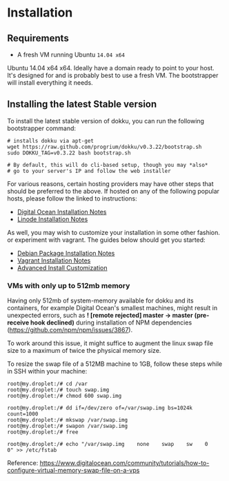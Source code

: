 # Installation

## Requirements

- A fresh VM running Ubuntu `14.04 x64`

Ubuntu 14.04 x64 x64. Ideally have a domain ready to point to your host. It's designed for and is probably best to use a fresh VM. The bootstrapper will install everything it needs.

## Installing the latest Stable version

To install the latest stable version of dokku, you can run the following bootstrapper command:

```shell
# installs dokku via apt-get
wget https://raw.github.com/progrium/dokku/v0.3.22/bootstrap.sh
sudo DOKKU_TAG=v0.3.22 bash bootstrap.sh

# By default, this will do cli-based setup, though you may *also*
# go to your server's IP and follow the web installer
```

For various reasons, certain hosting providers may have other steps that should be preferred to the above. If hosted on any of the following popular hosts, please follow the linked to instructions:

- [Digital Ocean Installation Notes](http://progrium.viewdocs.io/dokku/getting-started/install/digitalocean)
- [Linode Installation Notes](http://progrium.viewdocs.io/dokku/getting-started/install/linode)

As well, you may wish to customize your installation in some other fashion. or experiment with vagrant. The guides below should get you started:

- [Debian Package Installation Notes](http://progrium.viewdocs.io/dokku/getting-started/install/debian)
- [Vagrant Installation Notes](http://progrium.viewdocs.io/dokku/getting-started/install/vagrant)
- [Advanced Install Customization](http://progrium.viewdocs.io/dokku/advanced-installation)

### VMs with only up to 512mb memory
Having only 512mb of system-memory available for dokku and its containers, for example Digital Ocean's smallest machines, might result in unexpected errors, such as **! [remote rejected] master -> master (pre-receive hook declined)** during installation of NPM dependencies (https://github.com/npm/npm/issues/3867).

To work around this issue, it might suffice to augment the linux swap file size to a maximum of twice the physical memory size.

To resize the swap file of a 512MB machine to 1GB, follow these steps while in SSH within your machine:
```
root@my.droplet:/# cd /var
root@my.droplet:/# touch swap.img
root@my.droplet:/# chmod 600 swap.img

root@my.droplet:/# dd if=/dev/zero of=/var/swap.img bs=1024k count=1000
root@my.droplet:/# mkswap /var/swap.img
root@my.droplet:/# swapon /var/swap.img
root@my.droplet:/# free

root@my.droplet:/# echo "/var/swap.img    none    swap    sw    0    0" >> /etc/fstab
```
Reference: https://www.digitalocean.com/community/tutorials/how-to-configure-virtual-memory-swap-file-on-a-vps
